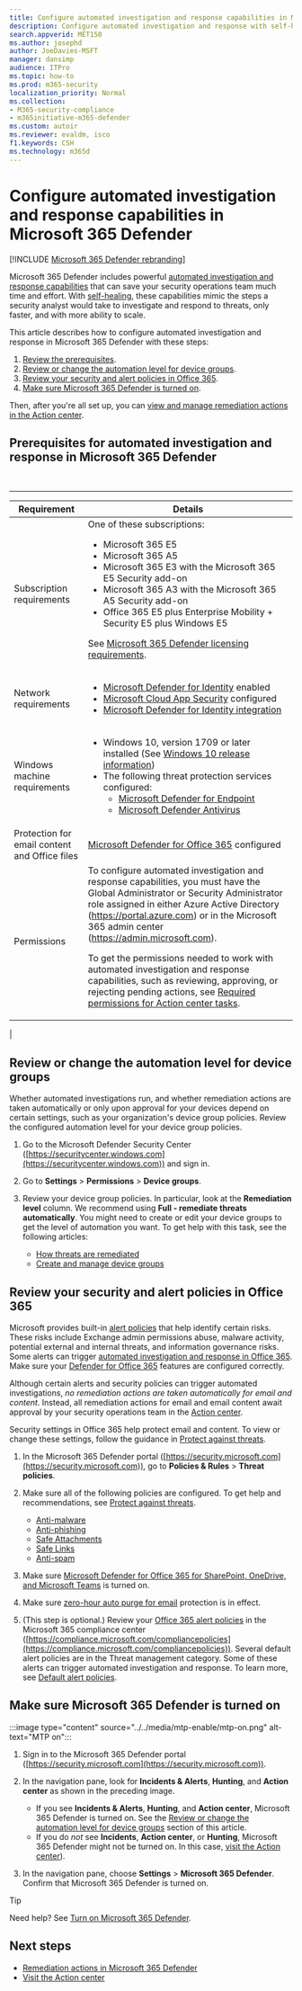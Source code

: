 ```yaml
---
title: Configure automated investigation and response capabilities in Microsoft 365 Defender
description: Configure automated investigation and response with self-healing in Microsoft 365 Defender
search.appverid: MET150
ms.author: josephd
author: JoeDavies-MSFT
manager: dansimp
audience: ITPro
ms.topic: how-to
ms.prod: m365-security
localization_priority: Normal
ms.collection:
- M365-security-compliance
- m365initiative-m365-defender
ms.custom: autoir
ms.reviewer: evaldm, isco
f1.keywords: CSH
ms.technology: m365d
---
```


# Configure automated investigation and response capabilities in Microsoft 365 Defender

[!INCLUDE [Microsoft 365 Defender rebranding](../includes/microsoft-defender.md)]

Microsoft 365 Defender includes powerful [automated investigation and response capabilities](m365d-autoir.md) that can save your security operations team much time and effort. With [self-healing](m365d-autoir.md#how-automated-investigation-and-self-healing-works), these capabilities mimic the steps a security analyst would take to investigate and respond to threats, only faster, and with more ability to scale.

This article describes how to configure automated investigation and response in Microsoft 365 Defender with these steps:

1. [Review the prerequisites](#prerequisites-for-automated-investigation-and-response-in-microsoft-365-defender).
2. [Review or change the automation level for device groups](#review-or-change-the-automation-level-for-device-groups).
3. [Review your security and alert policies in Office 365](#review-your-security-and-alert-policies-in-office-365).
4. [Make sure Microsoft 365 Defender is turned on](#make-sure-microsoft-365-defender-is-turned-on).

Then, after you're all set up, you can [view and manage remediation actions in the Action center](m365d-autoir-actions.md).

## Prerequisites for automated investigation and response in Microsoft 365 Defender

<br>

****

|Requirement|Details|
|---|---|
|Subscription requirements|One of these subscriptions: <ul><li>Microsoft 365 E5</li><li>Microsoft 365 A5</li><li>Microsoft 365 E3 with the Microsoft 365 E5 Security add-on</li><li>Microsoft 365 A3 with the Microsoft 365 A5 Security add-on</li><li>Office 365 E5 plus Enterprise Mobility + Security E5 plus Windows E5</li></ul> <p> See [Microsoft 365 Defender licensing requirements](./prerequisites.md#licensing-requirements).|
|Network requirements|<ul><li>[Microsoft Defender for Identity](/azure-advanced-threat-protection/what-is-atp) enabled</li><li>[Microsoft Cloud App Security](/cloud-app-security/what-is-cloud-app-security) configured</li><li>[Microsoft Defender for Identity integration](/cloud-app-security/mdi-integration)</li></ul>|
|Windows machine requirements|<ul><li>Windows 10, version 1709 or later installed (See [Windows 10 release information](/windows/release-information/))</li><li>The following threat protection services configured:<ul><li>[Microsoft Defender for Endpoint](../defender-endpoint/configure-endpoints.md)</li><li>[Microsoft Defender Antivirus](/windows/security/threat-protection/windows-defender-antivirus/configure-windows-defender-antivirus-features)</li></ul></li></ul>|
|Protection for email content and Office files|[Microsoft Defender for Office 365](/microsoft-365/security/office-365-security/defender-for-office-365#configure-atp-policies) configured|
|Permissions|To configure automated investigation and response capabilities, you must have the Global Administrator or Security Administrator role assigned in either Azure Active Directory (<https://portal.azure.com>) or in the Microsoft 365 admin center (<https://admin.microsoft.com>). <p> To get the permissions needed to work with automated investigation and response capabilities, such as reviewing, approving, or rejecting pending actions, see [Required permissions for Action center tasks](m365d-action-center.md#required-permissions-for-action-center-tasks).|
|

## Review or change the automation level for device groups

Whether automated investigations run, and whether remediation actions are taken automatically or only upon approval for your devices depend on certain settings, such as your organization's device group policies. Review the configured automation level for your device group policies.

1. Go to the Microsoft Defender Security Center ([https://securitycenter.windows.com](https://securitycenter.windows.com)) and sign in.

2. Go to **Settings** > **Permissions** > **Device groups**.

3. Review your device group policies. In particular, look at the **Remediation level** column. We recommend using **Full - remediate threats automatically**.  You might need to create or edit your device groups to get the level of automation you want. To get help with this task, see the following articles:
   - [How threats are remediated](/windows/security/threat-protection/microsoft-defender-atp/automated-investigations#how-threats-are-remediated)
   - [Create and manage device groups](/windows/security/threat-protection/microsoft-defender-atp/machine-groups)

## Review your security and alert policies in Office 365

Microsoft provides built-in [alert policies](../../compliance/alert-policies.md) that help identify certain risks. These risks include Exchange admin permissions abuse, malware activity, potential external and internal threats, and information governance risks. Some alerts can trigger [automated investigation and response in Office 365](../office-365-security/office-365-air.md). Make sure your [Defender for Office 365](../office-365-security/defender-for-office-365.md) features are configured correctly.

Although certain alerts and security policies can trigger automated investigations, *no remediation actions are taken automatically for email and content*. Instead, all remediation actions for email and email content await approval by your security operations team in the [Action center](m365d-action-center.md).

Security settings in Office 365 help protect email and content. To view or change these settings, follow the guidance in [Protect against threats](../office-365-security/protect-against-threats.md).

1. In the Microsoft 365 Defender portal ([https://security.microsoft.com](https://security.microsoft.com)), go to **Policies & Rules** \> **Threat policies**.

2. Make sure all of the following policies are configured. To get help and recommendations, see [Protect against threats](/microsoft-365/security/office-365-security/protect-against-threats).
   - [Anti-malware](../office-365-security/protect-against-threats.md#part-1---anti-malware-protection-in-eop)
   - [Anti-phishing](../office-365-security/protect-against-threats.md#part-2---anti-phishing-protection-in-eop-and-defender-for-office-365)
   - [Safe Attachments](../office-365-security/protect-against-threats.md#safe-attachments-policies-in-microsoft-defender-for-office-365)
   - [Safe Links](../office-365-security/protect-against-threats.md#safe-links-policies-in-microsoft-defender-for-office-365)
   - [Anti-spam](../office-365-security/protect-against-threats.md#part-3---anti-spam-protection-in-eop)

3. Make sure [Microsoft Defender for Office 365 for SharePoint, OneDrive, and Microsoft Teams](../office-365-security/protect-against-threats.md#part-5---verify-safe-attachments-for-sharepoint-onedrive-and-microsoft-teams-is-turned-on) is turned on.

4. Make sure [zero-hour auto purge for email](../office-365-security/protect-against-threats.md#zero-hour-auto-purge-for-email-in-eop) protection is in effect.

5. (This step is optional.) Review your [Office 365 alert policies](../../compliance/alert-policies.md) in the Microsoft 365 compliance center ([https://compliance.microsoft.com/compliancepolicies](https://compliance.microsoft.com/compliancepolicies)). Several default alert policies are in the Threat management category. Some of these alerts can trigger automated investigation and response. To learn more, see [Default alert policies](../../compliance/alert-policies.md#default-alert-policies).

## Make sure Microsoft 365 Defender is turned on

:::image type="content" source="../../media/mtp-enable/mtp-on.png" alt-text="MTP on":::

1. Sign in to the Microsoft 365 Defender portal ([https://security.microsoft.com](https://security.microsoft.com)).

2. In the navigation pane, look for **Incidents & Alerts**, **Hunting**, and **Action center** as shown in the preceding image.
   - If you see **Incidents & Alerts**, **Hunting**, and **Action center**, Microsoft 365 Defender is turned on. See the [Review or change the automation level for device groups](#review-or-change-the-automation-level-for-device-groups) section of this article.
   - If you do *not* see **Incidents**, **Action center**, or **Hunting**, Microsoft 365 Defender might not be turned on. In this case, [visit the Action center](m365d-action-center.md)).

3. In the navigation pane, choose **Settings** > **Microsoft 365 Defender**. Confirm that Microsoft 365 Defender is turned on.

> [!TIP]
> Need help? See [Turn on Microsoft 365 Defender](m365d-enable.md).

## Next steps

- [Remediation actions in Microsoft 365 Defender](m365d-remediation-actions.md)
- [Visit the Action center](m365d-action-center.md)
